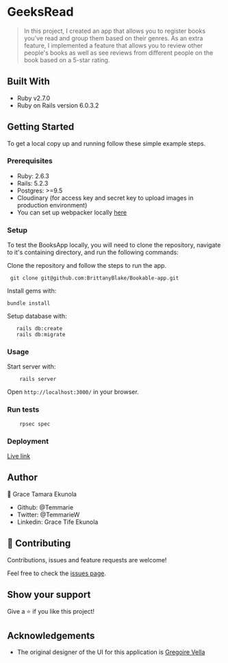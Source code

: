 # GeeksRead

> In this project, I created an app that allows you to register books you've read and group them based on their genres. As an extra feature, I implemented a feature that allows you to review other people's books as well as see reviews from different people on the book based on a 5-star rating. 

## Built With

- Ruby v2.7.0
- Ruby on Rails version 6.0.3.2

## Getting Started

To get a local copy up and running follow these simple example steps.

### Prerequisites

- Ruby: 2.6.3
- Rails: 5.2.3
- Postgres: >=9.5
- Cloudinary (for access key and secret key to upload images in production environment)
- You can set up webpacker locally [here](https://github.com/rails/webpacker#installation)

### Setup

To test the BooksApp locally, you will need to clone the repository, navigate to it's containing directory, and run the following commands:



Clone the repository and follow the steps to run the app.
```
 git clone git@github.com:BrittanyBlake/Bookable-app.git

```



Install gems with:

```
bundle install
```

Setup database with:

```
   rails db:create
   rails db:migrate
```



### Usage

Start server with:

```
    rails server
```

Open `http://localhost:3000/` in your browser.

### Run tests

```
    rpsec spec
```
### Deployment
[Live link](https://bookgroups.herokuapp.com/)

## Author

👤 Grace Tamara Ekunola

- Github: @Temmarie
- Twitter: @TemmarieW
- Linkedin: Grace Tife Ekunola

## 🤝 Contributing

Contributions, issues and feature requests are welcome!

Feel free to check the [issues page](issues/).

## Show your support

Give a ⭐️ if you like this project!


## Acknowledgements
- The original designer of the UI for this application is [Gregoire Vella](https://www.behance.net/gregoirevella)
